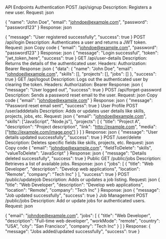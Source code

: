 API Endpoints
Authentication
POST /api/signup
Description: Registers a new user.
Request:
json

{
  "name": "John Doe",
  "email": "johndoe@example.com",
  "password": "password123"
}
Response:
json

{
  "message": "User registered successfully",
  "success": true
}
POST /api/login
Description: Authenticates a user and returns a JWT token.
Request:
json
Copy code
{
  "email": "johndoe@example.com",
  "password": "password123"
}
Response:
json
{
  "message": "Login successful",
  "token": "jwt_token_here",
  "success": true
}
GET /api/user-details
Description: Returns the details of the authenticated user.
Headers:
Authorization: Bearer <JWT Token>
Response:
json
{
  "data": {
    "name": "John Doe",
    "email": "johndoe@example.com",
    "skills": [],
    "projects": [],
    "jobs": []
  },
  "success": true
}
GET /api/logout
Description: Logs out the authenticated user by clearing the token.
Headers:
Authorization: Bearer <JWT Token>
Response:
json
{
  "message": "User logged out",
  "success": true
}
POST /api/forget-password
Description: Sends a password reset email to the user.
Request:
json
Copy code
{
  "email": "johndoe@example.com"
}
Response:
json
{
  "message": "Password reset email sent",
  "success": true
}
User Profile
POST /user/adddetails
Description: Adds or updates user details like skills, projects, jobs, etc.
Request:
json
{
  "email": "johndoe@example.com",
  "skills": ["JavaScript", "Node.js"],
  "projects": [
    {
      "title": "Project A",
      "description": "Project description",
      "link": "http://example.com",
      "media": ["http://example.com/image.png"]
    }
  ]
}
Response:
json
{
  "message": "User details updated successfully",
  "success": true
}
POST /user/delete
Description: Deletes specific fields like skills, projects, etc.
Request:
json
Copy code
{
  "email": "johndoe@example.com",
  "fieldToDelete": "skills",
  "valueToDelete": "JavaScript"
}
Response:
json
{
  "message": "Details deleted successfully",
  "success": true
}
Public
GET /public/jobs
Description: Retrieves a list of available jobs.
Response:
json
{
  "jobs": [
    {
      "title": "Web Developer",
      "description": "Develop web applications",
      "location": "Remote",
      "company": "Tech Inc"
    }
  ],
  "success": true
}
POST /public/updatejob
Description: Adds or updates a job listing.
Request:
json
{
  "title": "Web Developer",
  "description": "Develop web applications",
  "location": "Remote",
  "company": "Tech Inc"
}
Response:
json
{
  "message": "Job updated successfully",
  "success": true
}
Job Management
POST /public/jobs
Description: Add or update jobs for authenticated users.
Request:
json

{
  "email": "johndoe@example.com",
  "jobs": [
    {
      "title": "Web Developer",
      "description": "Full-time web developer",
      "workMode": "remote",
      "country": "USA",
      "city": "San Francisco",
      "company": "Tech Inc"
    }
  ]
}
Response:
{
  "message": "Jobs added/updated successfully",
  "success": true
}
